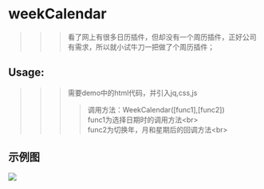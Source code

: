 # weekCalendar
>>>看了网上有很多日历插件，但却没有一个周历插件，正好公司有需求，所以就小试牛刀一把做了个周历插件；
## Usage:
>>>需要demo中的html代码，并引入jq,css,js
>>>>调用方法：WeekCalendar([func1],[func2])<br>
func1为选择日期时的调用方法\<br><br>
func2为切换年，月和星期后的回调方法\<br>
## 示例图
![](https://github.com/cpa0701/demoPic/blob/master/weekCalendarDemo.png)